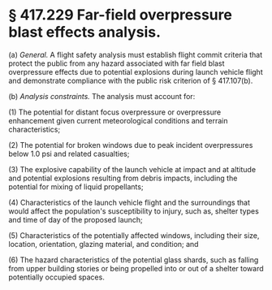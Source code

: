 # § 417.229   Far-field overpressure blast effects analysis.

(a) *General.* A flight safety analysis must establish flight commit criteria that protect the public from any hazard associated with far field blast overpressure effects due to potential explosions during launch vehicle flight and demonstrate compliance with the public risk criterion of § 417.107(b).


(b) *Analysis constraints.* The analysis must account for:


(1) The potential for distant focus overpressure or overpressure enhancement given current meteorological conditions and terrain characteristics;


(2) The potential for broken windows due to peak incident overpressures below 1.0 psi and related casualties;


(3) The explosive capability of the launch vehicle at impact and at altitude and potential explosions resulting from debris impacts, including the potential for mixing of liquid propellants;


(4) Characteristics of the launch vehicle flight and the surroundings that would affect the population's susceptibility to injury, such as, shelter types and time of day of the proposed launch;


(5) Characteristics of the potentially affected windows, including their size, location, orientation, glazing material, and condition; and


(6) The hazard characteristics of the potential glass shards, such as falling from upper building stories or being propelled into or out of a shelter toward potentially occupied spaces. 




